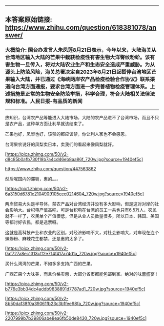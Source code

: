 ----------------------------------------
## 本答案原始链接: https://www.zhihu.com/question/618381078/answer/
### 大概简介: 国台办发言人朱凤莲8月21日表示，今年以来，大陆海关从台湾地区输入大陆的芒果中截获检疫性有害生物大洋臀纹粉蚧。该有害生物一旦传入，将对大陆农业生产和生态安全造成严重威胁。为从源头上防范风险，海关总署决定自2023年8月21日起暂停台湾地区芒果输入大陆，并已通过《海峡两岸农产品检疫检验合作协议》联系渠道向台湾方面通报，要求台湾方面进一步完善植物检疫管理体系。上述措施是正常的生物安全防范举措，科学合理，符合大陆相关法律法规和标准。人民日报-有品质的新闻
----------------------------------------
热知识，台湾农产品等能进入大陆市场，大陆的农产品进不了台湾市场，而且不只是农产品，这种单方面让利早就该结束了。

芒果也好，凤梨也好，该禁的都应该禁，你让利人家也不会感恩。

台湾果农说好的凤梨卖日本，卖我们的看起来像凤梨就好。

[https://pica.zhimg.com/50/v2-d8c85b0afb730f18b7a4cd46eb8aa86f_720w.jpg?source=1940ef5c]




https://www.zhihu.com/question/447563862

然后呢国内的滞销，惠的。。。

[https://pic1.zhimg.com/50/v2-6a3150d6781e2104909105ecc0214604_720w.jpg?source=1940ef5c]

两岸贸易大头是半导体，禁农产品对台湾经济并没有多大影响，但是这对对岸的社会影响大。台积电产值高吧，可是台积电在台湾的员工一共也只有6.5万人，农民就不一样了，农民单个产值很低，但是从业人员数量很多，所以日本、韩国、美国等都讨好农民，都是选票呀。

这就是高科技产业和农业的区别，对经济影响不大，对社会影响大，对岸现在连个螺蛳粉、麻辣花生都禁，还是惠的太多了。

[https://picx.zhimg.com/50/v2-0af727a8ec1313cff2e714f417a74d1a_720w.jpg?source=1940ef5c]



买什么湾湾的芒果，不如多多支持广西的芒果。

广西芒果个大味美，而且价格实惠，大部分省市都能包邮到家。绝对的味蕾盛宴！

[https://pica.zhimg.com/50/v2-b776e3bb34dc4addb9838891d7787ad1_720w.jpg?source=1940ef5c]




[https://picx.zhimg.com/50/v2-8b50da138f0a39061fb23c3b1fee98fa_720w.jpg?source=1940ef5c]




[https://picx.zhimg.com/50/v2-2207999b7b39806abe8ea6fb50de8430_720w.jpg?source=1940ef5c]

